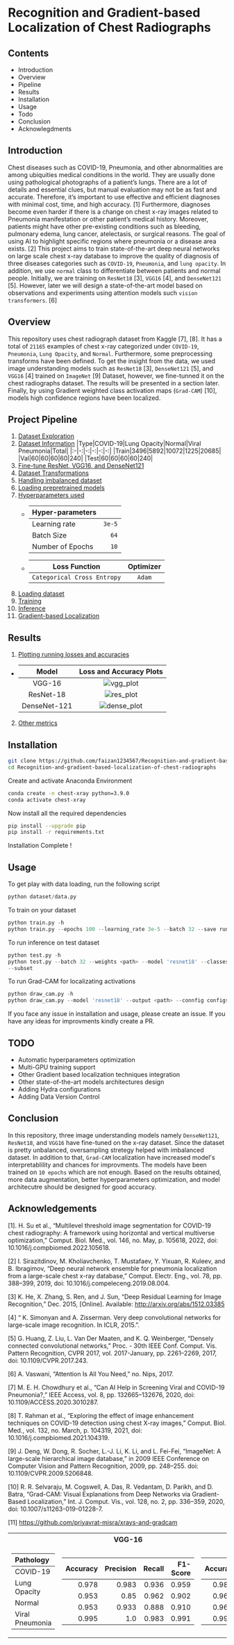 # Recognition and Gradient-based Localization of Chest Radiographs

## Contents
- Introduction
- Overview
- Pipeline
- Results
- Installation
- Usage
- Todo
- Conclusion
- Acknowlegdments

## Introduction
Chest diseases such as COVID-19, Pneumonia, and other abnormalities are among ubiquities medical conditions in the world. They are usually done using pathological photographs of a patient’s lungs. There are a lot of details and essential clues, but manual evaluation may not be as fast and accurate. Therefore, it’s important to use effective and efficient diagnoses with minimal cost, time, and high accuracy. [1]  Furthermore, diagnoses become even harder if there is a change on chest x-ray images related to Pneumonia manifestation or other patient’s medical history. Moreover, patients might have other pre-existing conditions such as bleeding, pulmonary edema, lung cancer, atelectasis, or surgical reasons. The goal of using AI to highlight specific regions where pneumonia or a disease area exists. [2] This project aims to train state-of-the-art deep neural networks on large scale chest x-ray database to improve the quality of diagnosis of three diseases categories such as ```COVID-19```, ```Pneumonia```, and ```lung opacity```. In addition, we use ```normal``` class to differentiate between patients and normal people. Initially, we are training on ```ResNet18``` [3], ```VGG16``` [4], and ```DenseNet121``` [5]. However, later we will design a state-of-the-art model based on observations and experiments using attention models such ```vision transformers```. [6]

## Overview
This repository uses chest radiograph dataset from Kaggle [7], [8]. It has a total of ```21165``` examples of chest x-ray categorized under ```COVID-19```, ```Pneumonia```, ```Lung Opacity```, and ```Normal```.  Furthermore, some preprocessing transforms have been defined. To get the insight from the data, we used image understanding models such as ```ResNet18``` [3], ```DenseNet121``` [5], and ```VGG16``` [4] trained on ```ImageNet``` [9] Dataset, however, we fine-tunned it on the chest radiographs dataset.   The results will be presented in a section later. Finally, by using Gradient weighted class activation maps (```Grad-CAM```) [10], models high confidence regions have been localized.

## Project Pipeline
1. [Dataset Exploration](https://www.kaggle.com/datasets/tawsifurrahman/covid19-radiography-database)
2. [Dataset Information](https://www.kaggle.com/datasets/tawsifurrahman/covid19-radiography-database)
   |Type|COVID-19|Lung Opacity|Normal|Viral Pneumonia|Total|
   |:-|-:|-:|-:|-:|-:|
   |Train|3496|5892|10072|1225|20685|
   |Val|60|60|60|60|240|
   |Test|60|60|60|60|240|
3. [Fine-tune ResNet, VGG16, and DenseNet121](https://github.com/faizan1234567/Recognition-and-gradient-based-localization-of-chest-radiographs/blob/master/pretrained_models.py)
  1. [Dataset Transformations](https://github.com/faizan1234567/Recognition-and-gradient-based-localization-of-chest-radiographs/blob/master/dataset/data.py#L25)
  2. [Handling imbalanced dataset](https://github.com/faizan1234567/Recognition-and-gradient-based-localization-of-chest-radiographs/blob/master/dataset/data.py#L96)
  3. [Loading prepretrained models](https://github.com/faizan1234567/Recognition-and-gradient-based-localization-of-chest-radiographs/blob/master/pretrained_models.py#L34)
  4. [Hyperparameters used](https://github.com/faizan1234567/Recognition-and-gradient-based-localization-of-chest-radiographs/blob/master/configs/configs.yaml)
       - |Hyper-parameters||
         |:-|-:|
         |Learning rate|`3e-5`|
         |Batch Size|`64`|
         |Number of Epochs|`10`|
       - |Loss Function|Optimizer|
         |:-:|:-:|
         |`Categorical Cross Entropy`|`Adam`|
 5. [Loading dataset](https://github.com/faizan1234567/Recognition-and-gradient-based-localization-of-chest-radiographs/blob/master/dataset/data.py)
 6. [Training](https://github.com/faizan1234567/Recognition-and-gradient-based-localization-of-chest-radiographs/blob/master/train.py)
 7. [Inference](https://github.com/faizan1234567/Recognition-and-gradient-based-localization-of-chest-radiographs/blob/master/test.py)
 8. [Gradient-based Localization](https://github.com/faizan1234567/Recognition-and-gradient-based-localization-of-chest-radiographs/blob/master/draw_cam.py)

 ## Results
 1. [Plotting running losses and accuracies](https://github.com/faizan1234567/Recognition-and-gradient-based-localization-of-chest-radiographs/blob/master/utils.py#L97)
 - |Model|Loss and Accuracy Plots|
   |:-:|:-:|
   |VGG-16|![vgg_plot](https://github.com/faizan1234567/Recognition-and-gradient-based-localization-of-chest-radiographs/blob/master/runs/logs/vgg16_plot.png)|
   |ResNet-18|![res_plot](https://github.com/faizan1234567/Recognition-and-gradient-based-localization-of-chest-radiographs/blob/master/runs/logs/resnet18_plot.png)|
   |DenseNet-121|![dense_plot](https://github.com/faizan1234567/Recognition-and-gradient-based-localization-of-chest-radiographs/blob/master/runs/logs/densenet121_plot.png)|
2. [Other metrics]()
<table>
<tr>
<th></th>
<th>VGG-16</th>
<th>ResNet-18</th>
<th>DenseNet-121</th>
</tr>
<tr>
<td>

|__Pathology__|
|:-|
|COVID-19|
|Lung Opacity|
|Normal|
|Viral Pneumonia|

</td>
<td>

|Accuracy|Precision|Recall|F1-Score|
|-:|-:|-:|-:|
|0.978|0.983|0.936|0.959|
|0.953|0.85|0.962|0.902|
|0.953|0.933|0.888|0.910|
|0.995|1.0|0.983|0.991|
            
</td>
<td>

|Accuracy|Precision|Recall|F1-Score|
|-:|-:|-:|-:|
|0.9871|0.9667|0.9830|0.9748|
|0.9664|0.8667|1.0000|0.9286|
|0.9664|1.0000|0.8823|0.9375|
|0.9957|1.0000|0.9836|0.9917|
            
</td>
<td>

|Accuracy|Precision|Recall|F1-Score|
|-:|-:|-:|-:|
|0.9957|0.9833|1.0000|0.9916|
|0.9623|0.9167|0.9322|0.9244|
|0.9623|0.9500|0.9047|0.9268|
|0.9957|0.9833|1.0000|0.9916|
            
</td>
</tr>
<tr>

<!-- 3. Confusion Matrices -->


 ## Installation
 ```bash
 git clone https://github.com/faizan1234567/Recognition-and-gradient-based-localization-of-chest-radiographs.git
 cd Recognition-and-gradient-based-localization-of-chest-radiographs
```
Create and activate Anaconda Environment
```bash
conda create -n chest-xray python=3.9.0
conda activate chest-xray
```
Now install all the required dependencies
```bash
pip install --upgrade pip
pip install -r requirements.txt
```
Installation Complete !

## Usage
To get play with data loading, run the following script
```python
python dataset/data.py 
```
To train on your dataset
```python
python train.py -h
python train.py --epochs 100 --learning_rate 3e-5 --batch 32 --save runs/ --workers 8 --model 'resnet18' 
```
To run inference on test dataset
```python
python test.py -h
python test.py --batch 32 --weights <path> --model 'resnet18' --classes 4 --kind 'test'
--subset
```
To run Grad-CAM for localizating activations
```python
python draw_cam.py -h
python draw_cam.py --model 'resnet18' --output <path> --connfig configs/configs.yaml --save <path>
```
If you face any issue in installation and usage, please create an issue. If you have any ideas for improvments kindly create a PR.

## TODO
 - Automatic hyperparameters optimization
 - Multi-GPU training support
 - Other Gradient based localization techniques integration
 - Other state-of-the-art models architectures design 
 - Adding Hydra configurations
 - Adding Data Version Control


## Conclusion
In this repository, three image understanding models namely ```DenseNet121```, ```ResNet18```, and ```VGG16``` have fine-tuned on the x-ray dataset. Since the dataset is pretty unbalanced, oversampling stretegy helped with imbalanced dataset. In addition to that, ```Grad-CAM``` localization have increased model's interpretablility and chances for improvments. The models have been trained on ```10 epochs``` which are not enough. Based on the results obtained, more data augmentation, better hyperparameters optimization, and model architecutre should be designed for good accuracy. 



## Acknowledgements
[1]. 	H. Su et al., “Multilevel threshold image segmentation for COVID-19 chest radiography: A framework using horizontal and vertical multiverse optimization,” Comput. Biol. Med., vol. 146, no. May, p. 105618, 2022, doi: 10.1016/j.compbiomed.2022.105618.

[2]	I. Sirazitdinov, M. Kholiavchenko, T. Mustafaev, Y. Yixuan, R. Kuleev, and B. Ibragimov, “Deep neural network ensemble for pneumonia localization from a large-scale chest x-ray database,” Comput. Electr. Eng., vol. 78, pp. 388–399, 2019, doi: 10.1016/j.compeleceng.2019.08.004.

[3]	K. He, X. Zhang, S. Ren, and J. Sun, “Deep Residual Learning for Image Recognition,” Dec. 2015, [Online]. Available: http://arxiv.org/abs/1512.03385

[4]	“ K. Simonyan and A. Zisserman. Very deep convolutional networks for large-scale image recognition. In ICLR, 2015.”.

[5]	G. Huang, Z. Liu, L. Van Der Maaten, and K. Q. Weinberger, “Densely connected convolutional networks,” Proc. - 30th IEEE Conf. Comput. Vis. Pattern Recognition, CVPR 2017, vol. 2017-January, pp. 2261–2269, 2017, doi: 10.1109/CVPR.2017.243.

[6]	A. Vaswani, “Attention Is All You Need,” no. Nips, 2017.

[7]	M. E. H. Chowdhury et al., “Can AI Help in Screening Viral and COVID-19 Pneumonia?,” IEEE Access, vol. 8, pp. 132665–132676, 2020, doi: 10.1109/ACCESS.2020.3010287.

[8]	T. Rahman et al., “Exploring the effect of image enhancement techniques on COVID-19 detection using chest X-ray images,” Comput. Biol. Med., vol. 132, no. March, p. 104319, 2021, doi: 10.1016/j.compbiomed.2021.104319.

[9]	J. Deng, W. Dong, R. Socher, L.-J. Li, K. Li, and L. Fei-Fei, “ImageNet: A large-scale hierarchical image database,” in 2009 IEEE Conference on Computer Vision and Pattern Recognition, 2009, pp. 248–255. doi: 10.1109/CVPR.2009.5206848.

[10]	R. R. Selvaraju, M. Cogswell, A. Das, R. Vedantam, D. Parikh, and D. Batra, “Grad-CAM: Visual Explanations from Deep Networks via Gradient-Based Localization,” Int. J. Comput. Vis., vol. 128, no. 2, pp. 336–359, 2020, doi: 10.1007/s11263-019-01228-7.

[11] https://github.com/priyavrat-misra/xrays-and-gradcam

